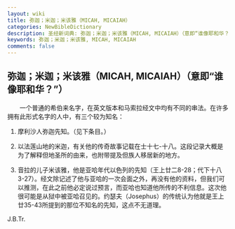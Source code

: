 ```yaml
---
layout: wiki
title: 弥迦；米迦；米该雅（MICAH, MICAIAH）
categories: NewBibleDictionary
description: 圣经新词典: 弥迦；米迦；米该雅（MICAH, MICAIAH）（意即“谁像耶和华？”）
keywords: 弥迦；米迦；米该雅, MICAH, MICAIAH
comments: false
---
```


## 弥迦；米迦；米该雅（MICAH, MICAIAH）（意即“谁像耶和华？”）

　　一个普通的希伯来名字，在英文版本和马索拉经文中均有不同的串法。在许多拥有此形式名字的人中，有三个较为知名：

1. 摩利沙人弥迦先知。（见下条目。）

2. 以法莲山地的米迦，有关他的传奇故事记载在士十七-十八。这段记录大概是为了解释但地圣所的由来，也附带提及但族人移居新的地方。

3. 音拉的儿子米该雅，他是亚哈年代以色列的先知（王上廿二8-28；代下十八3-27）。经文除记述了他与亚哈的一次会面之外，再没有他的资料，但我们可以推测，在此之前他必定说过预言，而亚哈也知道他所传的不利信息。这次他很可能是从狱中被亚哈召见的。约瑟夫（Josephus）的传统认为他就是王上廿35-43所提到的那位不知名的先知，这点不无道理。

J.B.Tr.








